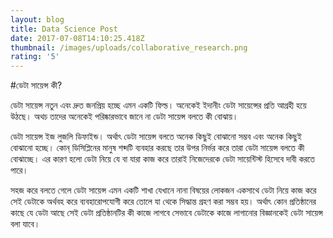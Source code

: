 ```yaml
---
layout: blog
title: Data Science Post
date: 2017-07-08T14:10:25.418Z
thumbnail: /images/uploads/collaborative_research.png
rating: '5'
---
```

#ডেটা সায়েন্স কী?

ডেটা সায়েন্স নতুন এবং দ্রুত জনপ্রিয় হচ্ছে এমন একটি ফিল্ড। অনেকেই ইদানীং ডেটা সায়েন্সের প্রতি আগ্রহী হয়ে উঠছে। অথচ তাদের অনেকেই পরিষ্কারভাবে জানে না ডেটা সায়েন্স বলতে কী বোঝায়।

ডেটা সায়েন্স ইজ লুজলি ডিফাইন্ড। অর্থাৎ ডেটা সায়েন্স বলতে অনেক কিছুই বোঝানো সম্ভব এবং অনেক কিছুই বোঝানো হচ্ছে। কোন্ ডিসিপ্লিনের মানুষ শব্দটি ব্যবহার করছে তার উপর নির্ভর করে তারা ডেটা সায়েন্স বলতে কী বোঝাচ্ছে। এর কারণ হলো ডেটা নিয়ে যে বা যারা কাজ করে তারাই নিজেদেরকে ডেটা সায়েন্টিস্ট হিসেবে দাবী করতে পারে।

সহজ করে বলতে গেলে ডেটা সায়েন্স এমন একটি শাখা যেখানে নানা বিষয়ের লোকজন একসাথে ডেটা নিয়ে কাজ করে সেই ডেটাকে অর্থবহ করে ব্যবহারোপযোগী করে তোলে যা থেকে সিদ্ধান্ত গ্রহণ করা সম্ভব হয়। অর্থাৎ কোন প্রতিষ্ঠানের কাছে যে ডেটা আছে সেই ডেটা প্রতিষ্ঠানটির কী কাজে লাগবে সেভাবে ডেটাকে কাজে লাগানোর বিজ্ঞানকেই ডেটা সায়েন্স বলা যাবে।


